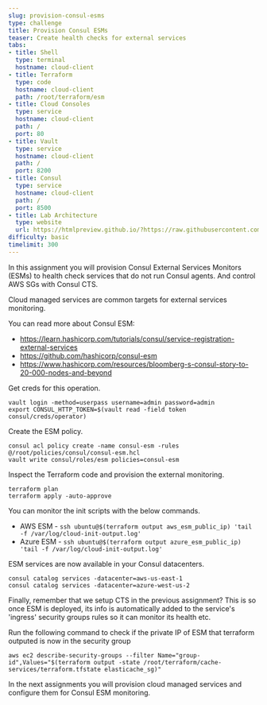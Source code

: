 ```yaml
---
slug: provision-consul-esms
type: challenge
title: Provision Consul ESMs
teaser: Create health checks for external services
tabs:
- title: Shell
  type: terminal
  hostname: cloud-client
- title: Terraform
  type: code
  hostname: cloud-client
  path: /root/terraform/esm
- title: Cloud Consoles
  type: service
  hostname: cloud-client
  path: /
  port: 80
- title: Vault
  type: service
  hostname: cloud-client
  path: /
  port: 8200
- title: Consul
  type: service
  hostname: cloud-client
  path: /
  port: 8500
- title: Lab Architecture
  type: website
  url: https://htmlpreview.github.io/?https://raw.githubusercontent.com/hashicorp/field-workshops-consul/blob/master/instruqt-tracks/multi-cloud-service-networking-with-consul/assets/diagrams/diagrams.html
difficulty: basic
timelimit: 300
---
```

In this assignment you will provision Consul External Services Monitors (ESMs) to health check services that do not run Consul agents. And control AWS SGs with Consul CTS. <br>

Cloud managed services are common targets for external services monitoring. <br>

You can read more about Consul ESM:
  * https://learn.hashicorp.com/tutorials/consul/service-registration-external-services
  * https://github.com/hashicorp/consul-esm
  * https://www.hashicorp.com/resources/bloomberg-s-consul-story-to-20-000-nodes-and-beyond

Get creds for this operation. <br>

```
vault login -method=userpass username=admin password=admin
export CONSUL_HTTP_TOKEN=$(vault read -field token consul/creds/operator)
```

Create the ESM policy. <br>

```
consul acl policy create -name consul-esm -rules @/root/policies/consul/consul-esm.hcl
vault write consul/roles/esm policies=consul-esm
```

Inspect the Terraform code and provision the external monitoring. <br>

```
terraform plan
terraform apply -auto-approve
```

You can monitor the init scripts with the below commands. <br>
* AWS ESM - `ssh ubuntu@$(terraform output aws_esm_public_ip) 'tail -f /var/log/cloud-init-output.log'`
* Azure ESM - `ssh ubuntu@$(terraform output azure_esm_public_ip) 'tail -f /var/log/cloud-init-output.log'`


ESM services are now available in your Consul datacenters. <br>

```
consul catalog services -datacenter=aws-us-east-1
consul catalog services -datacenter=azure-west-us-2
```
Finally, remember that we setup CTS in the previous assignment? This is so once ESM is deployed, its info is automatically added to the service's 'ingress' security groups rules so it can monitor its health etc. <br>

Run the following command to check if the private IP of ESM that terraform outputed is now in the security group <br>

```
aws ec2 describe-security-groups --filter Name="group-id",Values="$(terraform output -state /root/terraform/cache-services/terraform.tfstate elasticache_sg)"
```

In the next assignments you will provision cloud managed services and configure them for Consul ESM monitoring.
